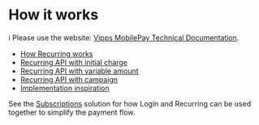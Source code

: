 <!-- START_METADATA
---
title: "How it works"
sidebar_position: 1
pagination_next: null
pagination_prev: null
---
END_METADATA -->

# How it works

<!-- START_COMMENT -->

ℹ️ Please use the website:
[Vipps MobilePay Technical Documentation](https://developer.vippsmobilepay.com/).

<!-- END_COMMENT -->

* [How Recurring works](recurring-api-howitworks.md)
* [Recurring API with initial charge](recurring-api-initial-charge-howitworks.md)
* [Recurring API with variable amount](recurring-api-variable-howitworks.md)
* [Recurring API with campaign](recurring-api-campaigns-howitworks.md)
* [Implementation inspiration](recurring-api-inspiration-howitworks.md)

See the [Subscriptions](https://developer.vippsmobilepay.com/docs/solutions/recurring-and-login) solution for how Login and Recurring can be used together to simplify the payment flow.
